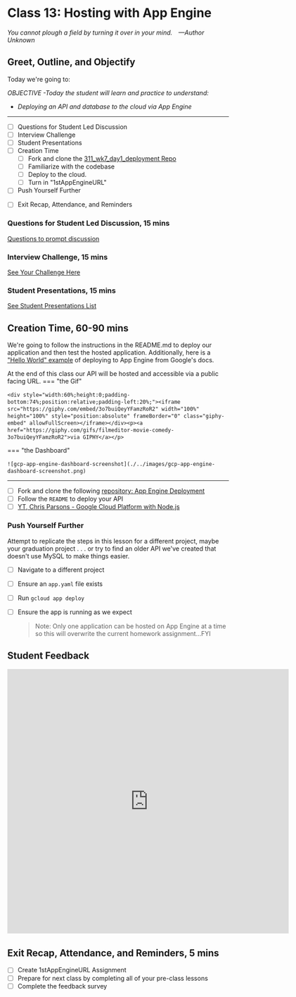 # Class 13: Hosting with App Engine

<!-- ! HIDE FROM STUDENT; INSTRUCTOR ONLY CONTENT -->
<!-- ## Instructor Only Content - HIDE FROM STUDENTS -->
<!-- cp workspace/resources/classOutlineTemplate.md docs/module- -->

<!-- ! END INSTRUCTOR ONLY CONTENT -->

*You cannot plough a field by turning it over in your mind. —Author Unknown*

## Greet, Outline, and Objectify

<!-- SMART: Specific, Measurable, Attainable, Relevant, and Timely. -->
<!-- https://examples.yourdictionary.com/well-written-examples-of-learning-objectives.html -->

Today we're going to:
  
*OBJECTIVE -Today the student will learn and practice to understand:*

* *Deploying an API and database to the cloud via App Engine*

*****

- [ ] Questions for Student Led Discussion
- [ ] Interview Challenge
- [ ] Student Presentations
- [ ] Creation Time
    * [ ] Fork and clone the [311_wk7_day1_deployment Repo](https://github.com/AustinCodingAcademy/311_wk7_day1_deployment)
    * [ ] Familiarize with the codebase
    * [ ] Deploy to the cloud.
    * [ ] Turn in "1stAppEngineURL"
- [ ] Push Yourself Further
<!-- - [ ] Blog to Show You Know -->
- [ ] Exit Recap, Attendance, and Reminders

### Questions for Student Led Discussion, 15 mins
<!-- This section should be structured with the 5E model: https://lesley.edu/article/empowering-students-the-5e-model-explained -->

[Questions to prompt discussion](./../additionalResources/questionsForDiscussion/qfd-class-13.md)

### Interview Challenge, 15 mins
<!-- The last two E happen here: elaborate and evaluate  -->
<!-- this sections should have a challenge that can be solved with the skills they've learned since their last class. -->
<!-- ! HIDDEN CONTENT: INSTRUCTOR ONLY -->
[See Your Challenge Here](./../additionalResources/interviewChallenges.md)
<!-- ! END HIDDEN CONTENT: INSTRUCTOR ONLY -->

### Student Presentations, 15 mins

[See Student Presentations List](./../additionalResources/studentPresentations.md)

## Creation Time, 60-90 mins

We're going to follow the instructions in the README.md to deploy our application and then test the hosted application. Additionally, here is a ["Hello World" example](https://cloud.google.com/nodejs/getting-started/hello-world) of deploying to App Engine from Google's docs.

At the end of this class our API will be hosted and accessible via a public facing URL.
=== "the Gif"

    <div style="width:60%;height:0;padding-bottom:74%;position:relative;padding-left:20%;"><iframe src="https://giphy.com/embed/3o7buiQeyYFamzRoR2" width="100%" height="100%" style="position:absolute" frameBorder="0" class="giphy-embed" allowFullScreen></iframe></div><p><a href="https://giphy.com/gifs/filmeditor-movie-comedy-3o7buiQeyYFamzRoR2">via GIPHY</a></p>

=== "the Dashboard"

    ![gcp-app-engine-dashboard-screenshot](./../images/gcp-app-engine-dashboard-screenshot.png)

*****

- [ ] Fork and clone the following [repository: App Engine Deployment](https://github.com/AustinCodingAcademy/311_wk7_day1_deployment)
- [ ] Follow the `README` to deploy your API
- [ ] [YT, Chris Parsons - Google Cloud Platform with Node.js](https://youtu.be/n4svrNcAkJg)

### Push Yourself Further

Attempt to replicate the steps in this lesson for a different project, maybe your graduation project . . . or try to find an older API we've created that doesn't use MySQL to make things easier.

- [ ] Navigate to a different project
- [ ] Ensure an `app.yaml` file exists
- [ ] Run `gcloud app deploy`
- [ ] Ensure the app is running as we expect

    > Note: Only one application can be hosted on App Engine at a time so this will overwrite the current homework assignment...FYI

## Student Feedback

<iframe src="https://docs.google.com/forms/d/e/1FAIpQLSd85nNCk_MdnaXCsX7fWl3vYgcqvozzlK2cKq26d2g67Zh8Kg/viewform?embedded=true" width="640" height="600" frameborder="0" marginheight="0" marginwidth="0">Loading…</iframe>

## Exit Recap, Attendance, and Reminders, 5 mins

- [ ] Create 1stAppEngineURL Assignment
- [ ] Prepare for next class by completing all of your pre-class lessons
- [ ] Complete the feedback survey

<!-- <iframe id="openedx-zollege" src="https://openedx.zollege.com/feedback" style="width: 100%; height: 500px; border: 0">Browser not compatible.</iframe>
<script src="https://openedx.zollege.com/assets/index.js" type="application/javascript"></script> -->

<!-- TODO Create 3 question exit questions -->

<!-- TODO INSERT Student Feedback From -->

<!-- TODO INSERT *HIDDEN* Instructor Feedback Form -->
